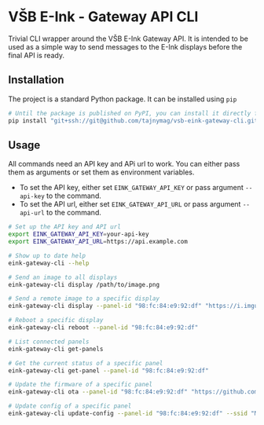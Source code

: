 # VŠB E-Ink - Gateway API CLI

Trivial CLI wrapper around the VŠB E-Ink Gateway API. It is intended to be used as a simple way to send messages to the E-Ink displays before the final API is ready.

## Installation

The project is a standard Python package. It can be installed using `pip`

```bash
# Until the package is published on PyPI, you can install it directly from GitHub
pip install "git+ssh://git@github.com/tajnymag/vsb-eink-gateway-cli.git"
```

## Usage

All commands need an API key and APi url to work. You can either pass them as arguments or set them as environment variables.

* To set the API key, either set `EINK_GATEWAY_API_KEY` or pass argument `--api-key` to the command.
* To set the API url, either set `EINK_GATEWAY_API_URL` or pass argument `--api-url` to the command.

```bash
# Set up the API key and API url
export EINK_GATEWAY_API_KEY=your-api-key
export EINK_GATEWAY_API_URL=https://api.example.com

# Show up to date help
eink-gateway-cli --help

# Send an image to all displays
eink-gateway-cli display /path/to/image.png

# Send a remote image to a specific display
eink-gateway-cli display --panel-id "98:fc:84:e9:92:df" "https://i.imgur.com/KdCorvv.jpeg"

# Reboot a specific display
eink-gateway-cli reboot --panel-id "98:fc:84:e9:92:df"

# List connected panels
eink-gateway-cli get-panels

# Get the current status of a specific panel
eink-gateway-cli get-panel --panel-id "98:fc:84:e9:92:df"

# Update the firmware of a specific panel
eink-gateway-cli ota --panel-id "98:fc:84:e9:92:df" "https://github.com/..."

# Update config of a specific panel
eink-gateway-cli update-config --panel-id "98:fc:84:e9:92:df" --ssid "My WiFi" --password "My WiFi Password" --websocketUrl "ws://my-websocket-server.com"
```
